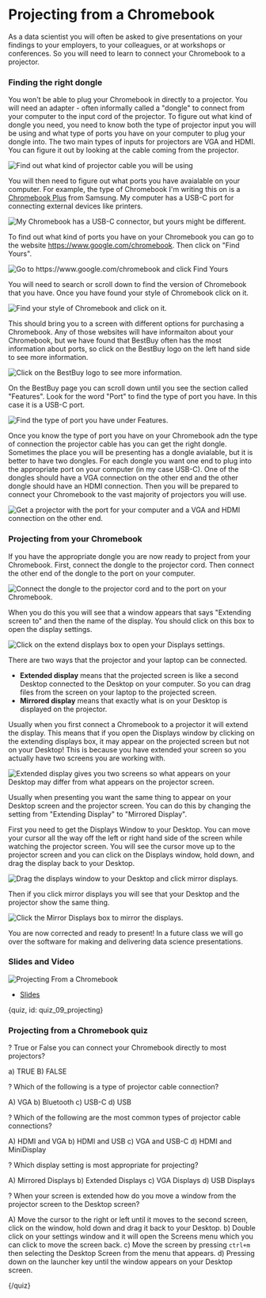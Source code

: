 # Projecting from a Chromebook

As a data scientist you will often be asked to give presentations on your findings to your employers, to your colleagues, or at workshops or conferences. So you will need to learn to connect your Chromebook to a projector. 


### Finding the right dongle

You won't be able to plug your Chromebook in directly to a projector. You will need an adapter - often informally called a "dongle" to connect from your computer to the input cord of the projector. To figure out what kind of dongle you need, you need to know both the type of projector input you will be using and what type of ports you have on your computer to plug your dongle into. The two main types of inputs for projectors are VGA and HDMI. You can figure it out by looking at the cable coming from the projector. 

![Find out what kind of projector cable you will be using ](images/09_projecting/09_chromebookintro_projecting-1.png)


You will then need to figure out what ports you have avaialable on your computer. For example, the type of Chromebook I'm writing this on is a [Chromebook Plus](https://www.samsung.com/us/computing/chromebooks/12-14/xe513c24-k01us-xe513c24-k01us/) from Samsung. My computer has a USB-C port for connecting external devices like printers. 

![My Chromebook has a USB-C connector, but yours might be different. ](images/09_projecting/09_chromebookintro_projecting-2.png)


To find out what kind of ports you have on your Chromebook you can go to the website https://www.google.com/chromebook. Then click on "Find Yours". 

![Go to https://www.google.com/chromebook and click Find Yours ](images/09_projecting/09_chromebookintro_projecting-3.png)

You will need to search or scroll down to find the version of Chromebook that you have. Once you have found your style of Chromebook click on it. 


![Find your style of Chromebook and click on it. ](images/09_projecting/09_chromebookintro_projecting-4.png)


This should bring you to a screen with different options for purchasing a Chromebook. Any of those websites will have informaiton about your Chromebook, but we have found that BestBuy often has the most information about ports, so click on the BestBuy logo on the left hand side to see more information. 

![Click on the BestBuy logo to see more information. ](images/09_projecting/09_chromebookintro_projecting-5.png)

On the BestBuy page you can scroll down until you see the section called "Features". Look for the word "Port" to find the type of port you have. In this case it is a USB-C port. 

![Find the type of port you have under Features. ](images/09_projecting/09_chromebookintro_projecting-6.png)

Once you know the type of port you have on your Chromebook adn the type of connection the projector cable has you can get the right dongle. Sometimes the place you will be presenting has a dongle avialable, but it is better to have two dongles. For each dongle you want one end to plug into the appropriate port on your computer (in my case USB-C). One of the dongles should have a VGA connection on the other end and the other dongle should have an HDMI connection. Then you will be prepared to connect your Chromebook to the vast majority of projectors you will use. 

![Get a projector with the port for your computer and a VGA and HDMI connection on the other end. ](images/09_projecting/09_chromebookintro_projecting-7.png)





### Projecting from your Chromebook

If you have the appropriate dongle you are now ready to project from your Chromebook. First, connect the dongle to the projector cord. Then connect the other end of the dongle to the port on your computer. 


![Connect the dongle to the projector cord and to the port on your Chromebook. ](images/09_projecting/09_chromebookintro_projecting-8.png)


When you do this you will see that a window appears that says "Extending screen to" and then the name of the display. You should click on this box to open the display settings. 

![Click on the extend displays box to open your Displays settings. ](images/09_projecting/09_chromebookintro_projecting-9.png)


There are two ways that the projector and your laptop can be connected.

* __Extended display__ means that the projected screen is like a second Desktop connected to the Desktop on your computer. So you can drag files from the screen on your laptop to the projected screen.
* __Mirrored display__ means that exactly what is on your Desktop is displayed on the projector.

Usually when you first connect a Chromebook to a projector it will extend the display. This means that if you open the Displays window by clicking on the extending displays box, it may appear on the projected screen but not on your Desktop! This is because you have extended your screen so you actually have two screens you are working with. 


![Extended display gives you two screens so what appears on your Desktop may differ from what appears on the projector screen. ](images/09_projecting/09_chromebookintro_projecting-10.png)


Usually when presenting you want the same thing to appear on your Desktop screen and the projector screen. You can do this by changing the setting from "Extending Display" to "Mirrored Display".

First you need to get the Displays Window to your Desktop. You can move your cursor all the way off the left or right hand side of the screen while watching the projector screen. You will see the cursor move up to the projector screen and you can click on the Displays window, hold down, and drag the display back to your Desktop. 

![Drag the displays window to your Desktop and click mirror displays. ](images/09_projecting/09_chromebookintro_projecting-11.png)

Then if you click mirror displays you will see that your Desktop and the projector show the same thing.

![Click the Mirror Displays box to mirror the displays. ](images/09_projecting/09_chromebookintro_projecting-12.png)


You are now corrected and ready to present! In a future class we will go over the software for making and delivering data science presentations. 



### Slides and Video

![Projecting From a Chromebook]()

* [Slides](https://docs.google.com/presentation/d/1c4diFFLIkAqYE4EIbI6mZAYLc8zOPMwLEiczFMMM2nQ/edit?usp=sharing)

{quiz, id: quiz_09_projecting}

### Projecting from a Chromebook quiz


? True or False you can connect your Chromebook directly to most projectors?

a) TRUE
B) FALSE

? Which of the following is a type of projector cable connection?

A) VGA
b) Bluetooth
c) USB-C
d) USB

? Which of the following are the most common types of projector cable connections? 

A) HDMI and VGA
b) HDMI and USB
c) VGA and USB-C
d) HDMI and MiniDisplay


? Which display setting is most appropriate for projecting?

A) Mirrored Displays
b) Extended Displays
c) VGA Displays
d) USB Displays


? When your screen is extended how do you move a window from the projector screen to the Desktop screen?


A) Move the cursor to the right or left until it moves to the second screen, click on the window, hold down and drag it back to your Desktop. 
b) Double click on your settings window and it will open the Screens menu which you can click to move the screen back. 
c) Move the screen by pressing `ctrl+m` then selecting the Desktop Screen from the menu that appears. 
d) Pressing down on the launcher key until the window appears on your Desktop screen. 


{/quiz}

